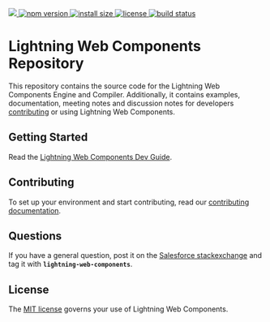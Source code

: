 <p>
  <a href="https://lwc.dev">
    <img src="https://lwc.dev/assets/images/git-hero.png">
  </a>
  <a href="https://www.npmjs.com/package/lwc">
    <img src="https://img.shields.io/npm/v/lwc" alt="npm version">
  </a>

  <a href="https://packagephobia.now.sh/result?p=lwc">
    <img src="https://packagephobia.now.sh/badge?p=@lwc/engine" alt="install size">
  </a>

  <a href="https://github.com/salesforce/lwc/blob/master/LICENSE">
    <img src="https://img.shields.io/npm/l/lwc.svg" alt="license">
  </a>

  <a href="https://circleci.com/gh/salesforce/lwc">
    <img src="https://circleci.com/gh/salesforce/lwc.svg?style=svg"
         alt="build status">
  </a>
</p>

# Lightning Web Components Repository

This repository contains the source code for the Lightning Web Components Engine and Compiler. Additionally, it contains examples, documentation, meeting notes and discussion notes for developers [contributing][contributing] or using Lightning Web Components. 

## Getting Started

Read the [Lightning Web Components Dev Guide][introduction].

## Contributing

To set up your environment and start contributing, read our [contributing documentation][contributing].

## Questions

If you have a general question, post it on the [Salesforce stackexchange][salesforce-stackexchange] and tag it with **`lightning-web-components`**.

## License

The [MIT license][license] governs your use of Lightning Web Components.

[introduction]: https://lwc.dev/guide/introduction
[salesforce-stackexchange]: https://salesforce.stackexchange.com/questions/tagged/lightning-web-components
[contributing]: https://github.com/salesforce/lwc/blob/master/CONTRIBUTING.md
[license]: https://github.com/salesforce/lwc/blob/master/LICENSE


